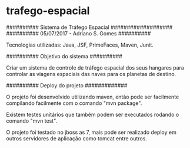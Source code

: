 # trafego-espacial

########## Sistema de Tráfego Espacial ###################
########## 05/07/2017 - Adriano S. Gomes 				##########

Tecnologias utilizadas: Java, JSF, PrimeFaces, Maven, Junit.

########## Objetivo do sistema	##########

Criar um sistema de controle de tráfego espacial dos seus hangares 
para controlar as viagens espaciais das naves para os planetas de 
destino.


########## Deploy do projeto #############

O projeto foi desenvolvido utilizando maven,
então pode ser facilmente compilando facilmente com o comando 
"mvn package".

Existem testes unitários que também podem ser
executados rodando o comando "mvn test".

O projeto foi testado no jboss as 7, mais pode ser realizado deploy
em outros servidores de aplicação como tomcat entre outros.
